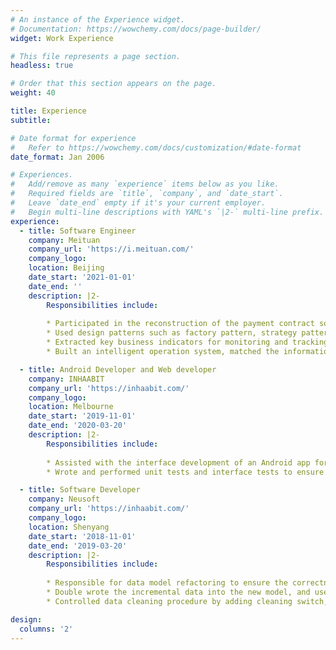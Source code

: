 ```yaml
---
# An instance of the Experience widget.
# Documentation: https://wowchemy.com/docs/page-builder/
widget: Work Experience

# This file represents a page section.
headless: true

# Order that this section appears on the page.
weight: 40

title: Experience
subtitle:

# Date format for experience
#   Refer to https://wowchemy.com/docs/customization/#date-format
date_format: Jan 2006

# Experiences.
#   Add/remove as many `experience` items below as you like.
#   Required fields are `title`, `company`, and `date_start`.
#   Leave `date_end` empty if it's your current employer.
#   Begin multi-line descriptions with YAML's `|2-` multi-line prefix.
experience:
  - title: Software Engineer
    company: Meituan
    company_url: 'https://i.meituan.com/'
    company_logo: 
    location: Beijing
    date_start: '2021-01-01'
    date_end: ''
    description: |2-
        Responsibilities include:
        
        * Participated in the reconstruction of the payment contract software system and assisted in building the platform services of core capabilities - signing, cancellation, and authentication, which allowed future expansion
        * Used design patterns such as factory pattern, strategy pattern, SPI design, and chain of responsibility design pattern to abstract system public process, settled reusable modules, and regularized interface definition
        * Extracted key business indicators for monitoring and tracking the fluctuation of the system. Configured alarms to ensure that the reconstruction quality risk is minimized
        * Built an intelligent operation system, matched the information in the resource database according to the keywords entered by users, and used the front-end page to display the retrieval results

  - title: Android Developer and Web developer
    company: INHAABIT 
    company_url: 'https://inhaabit.com/'
    company_logo: 
    location: Melbourne
    date_start: '2019-11-01'
    date_end: '2020-03-20'
    description: |2-
        Responsibilities include:
        
        * Assisted with the interface development of an Android app for Augmented Reality (AR), project wireframing, CMS content management tasks, and HTML and CSS form building
        * Wrote and performed unit tests and interface tests to ensure the correctness of system functions. Collaborated with other developers to identify and alleviate several bugs and errors in software

  - title: Software Developer
    company: Neusoft 
    company_url: 'https://inhaabit.com/'
    company_logo: 
    location: Shenyang
    date_start: '2018-11-01'
    date_end: '2019-03-20'
    description: |2-
        Responsibilities include:
        
        * Responsible for data model refactoring to ensure the correctness and stability of the data. The data reconstruction strategy is to block the increment and wash the stock
        * Double wrote the incremental data into the new model, and use the monitoring tool to check the correctness of the data stream
        * Controlled data cleaning procedure by adding cleaning switch, breakpoint record, and RateLimter to the data cleaning system. If there is an anomaly in the cleaning process, connect the corresponding notification tool to ensure that the cleaning process can be sensed

design:
  columns: '2'
---
```

